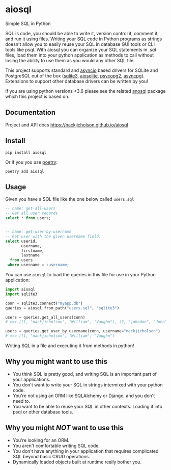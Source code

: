 # aiosql

Simple SQL in Python

SQL is code, you should be able to write it, version control it, comment it, and run it using files. Writing your SQL code in Python programs as strings doesn't allow you to easily reuse your SQL in database GUI tools or CLI tools like psql. With aiosql you can organize your SQL statements in _.sql_ files, load them into your python application as methods to call without losing the ability to use them as you would any other SQL file.

This project supports standard and [asyncio](https://docs.python.org/3/library/asyncio.html) based drivers for SQLite and PostgreSQL out of the box ([sqlite3](https://docs.python.org/3/library/sqlite3.html), [aiosqlite](https://aiosqlite.omnilib.dev/en/latest/?badge=latest), [psycopg2](https://www.psycopg.org/docs/), [asyncpg](https://magicstack.github.io/asyncpg/current/)). Extensions to support other database drivers can be written by you!

If you are using python versions <3.6 please see the related [anosql](https://github.com/honza/anosql) package which this project is based on.

## Documentation

Project and API docs https://nackjicholson.github.io/aiosql

## Install

```
pip install aiosql
```

Or if you you use [poetry](https://python-poetry.org):

```
poetry add aiosql
```

## Usage

Given you have a SQL file like the one below called `users.sql`

```sql
-- name: get-all-users
-- Get all user records
select * from users;


-- name: get-user-by-username
-- Get user with the given username field.
select userid,
       username,
       firstname,
       lastname
  from users
 where username = :username;
```

You can use `aiosql` to load the queries in this file for use in your Python application:

```python
import aiosql
import sqlite3

conn = sqlite3.connect("myapp.db")
queries = aiosql.from_path("users.sql", "sqlite3")

users = queries.get_all_users(conn)
# >>> [(1, "nackjicholson", "William", "Vaughn"), (2, "johndoe", "John", "Doe"), ...]

users = queries.get_user_by_username(conn, username="nackjicholson")
# >>> [(1, "nackjicholson", "William", "Vaughn")
```

Writing SQL in a file and executing it from methods in python!

## Why you might want to use this

- You think SQL is pretty good, and writing SQL is an important part of your applications.
- You don't want to write your SQL in strings intermixed with your python code.
- You're not using an ORM like SQLAlchemy or Django, and you don't need to.
- You want to be able to reuse your SQL in other contexts. Loading it into psql or other database tools.

## Why you might _NOT_ want to use this

- You're looking for an ORM.
- You aren't comfortable writing SQL code.
- You don't have anything in your application that requires complicated SQL beyond basic CRUD operations.
- Dynamically loaded objects built at runtime really bother you.
